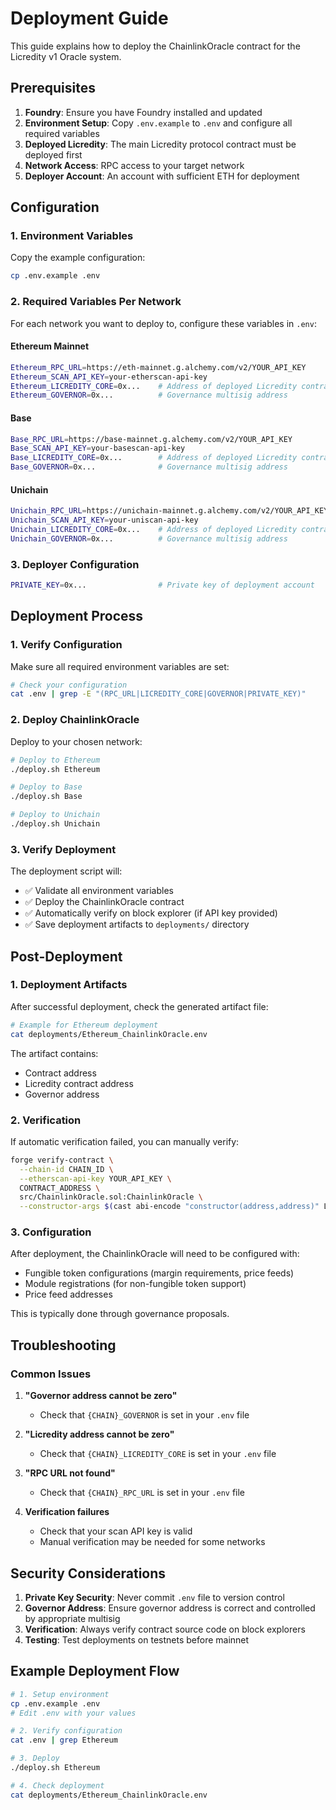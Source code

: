 # Deployment Guide

This guide explains how to deploy the ChainlinkOracle contract for the Licredity v1 Oracle system.

## Prerequisites

1. **Foundry**: Ensure you have Foundry installed and updated
2. **Environment Setup**: Copy `.env.example` to `.env` and configure all required variables
3. **Deployed Licredity**: The main Licredity protocol contract must be deployed first
4. **Network Access**: RPC access to your target network
5. **Deployer Account**: An account with sufficient ETH for deployment

## Configuration

### 1. Environment Variables

Copy the example configuration:
```bash
cp .env.example .env
```

### 2. Required Variables Per Network

For each network you want to deploy to, configure these variables in `.env`:

#### Ethereum Mainnet
```bash
Ethereum_RPC_URL=https://eth-mainnet.g.alchemy.com/v2/YOUR_API_KEY
Ethereum_SCAN_API_KEY=your-etherscan-api-key
Ethereum_LICREDITY_CORE=0x...    # Address of deployed Licredity contract
Ethereum_GOVERNOR=0x...          # Governance multisig address
```

#### Base
```bash
Base_RPC_URL=https://base-mainnet.g.alchemy.com/v2/YOUR_API_KEY
Base_SCAN_API_KEY=your-basescan-api-key
Base_LICREDITY_CORE=0x...        # Address of deployed Licredity contract
Base_GOVERNOR=0x...              # Governance multisig address
```

#### Unichain
```bash
Unichain_RPC_URL=https://unichain-mainnet.g.alchemy.com/v2/YOUR_API_KEY
Unichain_SCAN_API_KEY=your-uniscan-api-key
Unichain_LICREDITY_CORE=0x...    # Address of deployed Licredity contract
Unichain_GOVERNOR=0x...          # Governance multisig address
```

### 3. Deployer Configuration

```bash
PRIVATE_KEY=0x...                # Private key of deployment account
```

## Deployment Process

### 1. Verify Configuration

Make sure all required environment variables are set:
```bash
# Check your configuration
cat .env | grep -E "(RPC_URL|LICREDITY_CORE|GOVERNOR|PRIVATE_KEY)"
```

### 2. Deploy ChainlinkOracle

Deploy to your chosen network:

```bash
# Deploy to Ethereum
./deploy.sh Ethereum

# Deploy to Base
./deploy.sh Base

# Deploy to Unichain
./deploy.sh Unichain
```

### 3. Verify Deployment

The deployment script will:
- ✅ Validate all environment variables  
- ✅ Deploy the ChainlinkOracle contract
- ✅ Automatically verify on block explorer (if API key provided)
- ✅ Save deployment artifacts to `deployments/` directory

## Post-Deployment

### 1. Deployment Artifacts

After successful deployment, check the generated artifact file:
```bash
# Example for Ethereum deployment
cat deployments/Ethereum_ChainlinkOracle.env
```

The artifact contains:
- Contract address
- Licredity contract address
- Governor address

### 2. Verification

If automatic verification failed, you can manually verify:
```bash
forge verify-contract \
  --chain-id CHAIN_ID \
  --etherscan-api-key YOUR_API_KEY \
  CONTRACT_ADDRESS \
  src/ChainlinkOracle.sol:ChainlinkOracle \
  --constructor-args $(cast abi-encode "constructor(address,address)" LICREDITY_ADDRESS GOVERNOR_ADDRESS)
```

### 3. Configuration

After deployment, the ChainlinkOracle will need to be configured with:
- Fungible token configurations (margin requirements, price feeds)
- Module registrations (for non-fungible token support)
- Price feed addresses

This is typically done through governance proposals.

## Troubleshooting

### Common Issues

1. **"Governor address cannot be zero"**
   - Check that `{CHAIN}_GOVERNOR` is set in your `.env` file

2. **"Licredity address cannot be zero"**
   - Check that `{CHAIN}_LICREDITY_CORE` is set in your `.env` file

3. **"RPC URL not found"**
   - Check that `{CHAIN}_RPC_URL` is set in your `.env` file

4. **Verification failures**
   - Check that your scan API key is valid
   - Manual verification may be needed for some networks


## Security Considerations

1. **Private Key Security**: Never commit `.env` file to version control
2. **Governor Address**: Ensure governor address is correct and controlled by appropriate multisig
3. **Verification**: Always verify contract source code on block explorers
4. **Testing**: Test deployments on testnets before mainnet

## Example Deployment Flow

```bash
# 1. Setup environment
cp .env.example .env
# Edit .env with your values

# 2. Verify configuration
cat .env | grep Ethereum

# 3. Deploy
./deploy.sh Ethereum

# 4. Check deployment
cat deployments/Ethereum_ChainlinkOracle.env
```

